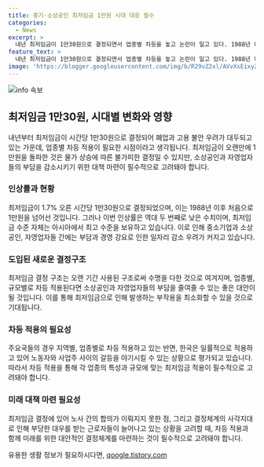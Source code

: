 ```yaml
---
title: 중기·소상공인 최저임금 1만원 시대 대응 필수
categories:
  - News
excerpt: >
  내년 최저임금이 1만30원으로 결정되면서 업종별 차등을 놓고 논란이 일고 있다. 1988년 이후 37년 만에 처음으로 최저임금이 1만원을 넘어섰지만, 이에 따른 부작용과 고용불안이 우려되고 있다. 중소기업과 소상공인, 자영업자들은 인건비 부담으로 경영 어려움을 호소하고 있으며, 최저임금 사각지대 문제도 악화되고 있다. 이에 업종별, 규모별로 차등 적용하는 것이 필요하다는 목소리가 나오고 있다. 최저임금 결정구조의 한계도 지적되며, 정부와 정치권은 소모적 갈등을 줄이고 합리적인 대안을 모색해야 한다.
feature_text: >
  내년 최저임금이 1만30원으로 결정되면서 업종별 차등을 놓고 논란이 일고 있다. 1988년 이후 37년 만에 처음으로 최저임금이 1만원을 넘어섰지만, 이에 따른 부작용과 고용불안이 우려되고 있다. 중소기업과 소상공인, 자영업자들은 인건비 부담으로 경영 어려움을 호소하고 있으며, 최저임금 사각지대 문제도 악화되고 있다. 이에 업종별, 규모별로 차등 적용하는 것이 필요하다는 목소리가 나오고 있다. 최저임금 결정구조의 한계도 지적되며, 정부와 정치권은 소모적 갈등을 줄이고 합리적인 대안을 모색해야 한다.
image: 'https://blogger.googleusercontent.com/img/b/R29vZ2xl/AVvXsEixyZcFfHzMRdzZMjFBmAUKJYCLCGyLL1o632UiGVXcaFdKo_bkvkuCioo0uUKlGfBVcT3P84aROyZIXSBEx3Aw5nCQ3pTgDom1WDC4m8eifvWiAmWEEVb4x6G_l8C0QH225ldMjyaFvpxGEBGNO37VmDTDMHGhJPq73UglMfDca1-0aw/s1600/blogspot.png'
---
```


<p><img src="https://blogger.googleusercontent.com/img/b/R29vZ2xl/AVvXsEixyZcFfHzMRdzZMjFBmAUKJYCLCGyLL1o632UiGVXcaFdKo_bkvkuCioo0uUKlGfBVcT3P84aROyZIXSBEx3Aw5nCQ3pTgDom1WDC4m8eifvWiAmWEEVb4x6G_l8C0QH225ldMjyaFvpxGEBGNO37VmDTDMHGhJPq73UglMfDca1-0aw/s1600/blogspot.png" alt="info 속보" /></p>

<h2 data-ke-size="size26">최저임금 1만30원, 시대별 변화와 영향</h2>

<p data-ke-size="size16">내년부터 최저임금이 시간당 1만30원으로 결정되어 폐업과 고용 불안 우려가 대두되고 있는 가운데, 업종별 차등 적용이 필요한 시점이라고 생각됩니다. 최저임금이 오랜만에 1만원을 돌파한 것은 물가 상승에 따른 불가피한 결정일 수 있지만, 소상공인과 자영업자들의 부담을 감소시키기 위한 대책 마련이 필수적으로 고려돼야 합니다.</p>

<h3 data-ke-size="size24">인상률과 현황</h3>

<p data-ke-size="size16">최저임금이 1.7% 오른 시간당 1만30원으로 결정되었으며, 이는 1988년 이후 처음으로 1만원을 넘어선 것입니다. 그러나 이번 인상률은 역대 두 번째로 낮은 수치이며, 최저임금 수준 자체는 아시아에서 최고 수준을 보유하고 있습니다. 이로 인해 중소기업과 소상공인, 자영업자들 간에는 부담과 경영 강요로 인한 일자리 감소 우려가 커지고 있습니다.</p>

<h3 data-ke-size="size24">도입된 새로운 결정구조</h3>

<p data-ke-size="size16">최저임금 결정 구조는 오랜 기간 사용된 구조로써 수명을 다한 것으로 여겨지며, 업종별, 규모별로 차등 적용된다면 소상공인과 자영업자들의 부담을 줄여줄 수 있는 좋은 대안이 될 것입니다. 이를 통해 최저임금으로 인해 발생하는 부작용을 최소화할 수 있을 것으로 기대됩니다.</p>

<h3 data-ke-size="size24">차등 적용의 필요성</h3>

<p data-ke-size="size16">주요국들의 경우 지역별, 업종별로 차등 적용하고 있는 반면, 한국은 일률적으로 적용하고 있어 노동자와 사업주 사이의 갈등을 야기시킬 수 있는 상황으로 평가되고 있습니다. 따라서 차등 적용을 통해 각 업종의 특성과 규모에 맞는 최저임금 적용이 필수적으로 고려돼야 합니다.</p>

<h3 data-ke-size="size24">미래 대책 마련 필요성</h3>

<p data-ke-size="size16">최저임금 결정에 있어 노사 간의 합의가 이뤄지지 못한 점, 그리고 결정체계의 사각지대로 인해 부당한 대우를 받는 근로자들이 늘어나고 있는 상황을 고려할 때, 차등 적용과 함께 미래를 위한 대안적인 결정체계를 마련하는 것이 필수적으로 고려돼야 합니다.</p>
유용한 생활 정보가 필요하시다면, <a href="https://qoogle.tistory.com" rel="dofollow">qoogle.tistory.com</a>


